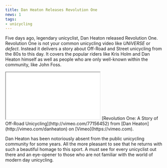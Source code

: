 ```yaml
---
title: Dan Heaton Releases Revolution One
news: 1
tags:
- unicycling
---
```

Five days ago, legendary unicyclist, Dan Heaton released Revolution One.
Revolution One is not your common unicycling video like *UNiVERSE*
or *defect*. Instead it delivers a story about Off-Road and Street
unicycling from the 80s to this day. It covers the popular riders like
Kris Holm and Dan Heaton himself as well as people who are only well-known
within the community, like John Foss.

<iframe src="//player.vimeo.com/video/77156452" webkitallowfullscreen mozallowfullscreen allowfullscreen></iframe>
[Revolution One: A Story of Off-Road Unicycling](http://vimeo.com/77156452)
from [Dan Heaton](http://vimeo.com/danheaton) on [Vimeo](https://vimeo.com).

Dan Heaton has been notoriously absent from the public unicycling
community for some years. All the more pleasant to see that he returns
with such a beautiful homage to this sport. A must see for every
unicyclist out there and an eye-opener to those who are not familiar
with the world of modern day unicycling.
